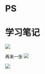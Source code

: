 # PS
# 学习笔记

![](images/2023-08-14-15-52-42.png)

再来一张
![](https://picx.zhimg.com/v2-d4153db5a2ee5de4b81cccd54b7eee36_r.jpg?source=1940ef5c)

![](https://www.jianguoyun.com/c/tblv2/KZjlajtk8NX8nd3RAUF-1me00dhFzm9_C_0z3ebHIFR0iS9DIjjURTsAsXlr_WEIUwo1V_CN/ZpLl6hdzVn0EsDHjPbg9Zw/l)